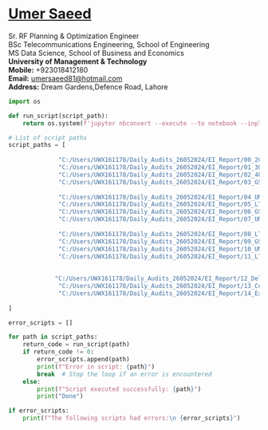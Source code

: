 #  [Umer Saeed](https://www.linkedin.com/in/engumersaeed/)
Sr. RF Planning & Optimization Engineer<br>
BSc Telecommunications Engineering, School of Engineering<br>
MS Data Science, School of Business and Economics<br>
**University of Management & Technology**<br>
**Mobile:**     +923018412180<br>
**Email:**  umersaeed81@hotmail.com<br>
**Address:** Dream Gardens,Defence Road, Lahore<br>


```python
import os

def run_script(script_path):
    return os.system(f'jupyter nbconvert --execute --to notebook --inplace {script_path}')

# List of script paths
script_paths = [
               
              "C:/Users/UWX161178/Daily_Audits_26052024/EI_Report/00_2G_EI_DA_Average_Calculation.ipynb",
              "C:/Users/UWX161178/Daily_Audits_26052024/EI_Report/01_3G_EI_DA_Average_Calculation.ipynb",
              "C:/Users/UWX161178/Daily_Audits_26052024/EI_Report/02_4G_EI_DA_Average_Calculation.ipynb",
              "C:/Users/UWX161178/Daily_Audits_26052024/EI_Report/03_GSM_Interval_In_Pivot_Table.ipynb",
    
              "C:/Users/UWX161178/Daily_Audits_26052024/EI_Report/04_UMTS_Interval_In_Pivot_Table.ipynb",
              "C:/Users/UWX161178/Daily_Audits_26052024/EI_Report/05_LTE_Interval_In_Pivot_Table.ipynb",
              "C:/Users/UWX161178/Daily_Audits_26052024/EI_Report/06_GSM_Max_IOI_In_Pivot_Table.ipynb",
              "C:/Users/UWX161178/Daily_Audits_26052024/EI_Report/07_UMTS_Max_IOI_In_Pivot_Table.ipynb",
    
              "C:/Users/UWX161178/Daily_Audits_26052024/EI_Report/08_LTE_Max_IOI_In_Pivot_Table.ipynb",
              "C:/Users/UWX161178/Daily_Audits_26052024/EI_Report/09_GSM_EI_Process_File_Final.ipynb",
              "C:/Users/UWX161178/Daily_Audits_26052024/EI_Report/10_UMTS_EI_Process_File_Final.ipynb",
              "C:/Users/UWX161178/Daily_Audits_26052024/EI_Report/11_LTE_EI_Process_File_Final.ipynb",
    
            
             "C:/Users/UWX161178/Daily_Audits_26052024/EI_Report/12_Del_Unwanted_Files.ipynb",
              "C:/Users/UWX161178/Daily_Audits_26052024/EI_Report/13_Combined_Excel_File.ipynb",
              "C:/Users/UWX161178/Daily_Audits_26052024/EI_Report/14_External_Interference_Formatting.ipynb",
             
]

error_scripts = []

for path in script_paths:
    return_code = run_script(path)
    if return_code != 0:
        error_scripts.append(path)
        print(f"Error in script: {path}")
        break  # Stop the loop if an error is encountered
    else:
        print(f"Script executed successfully: {path}")
        print("Done")

if error_scripts:
    print(f"The following scripts had errors:\n {error_scripts}")
```

